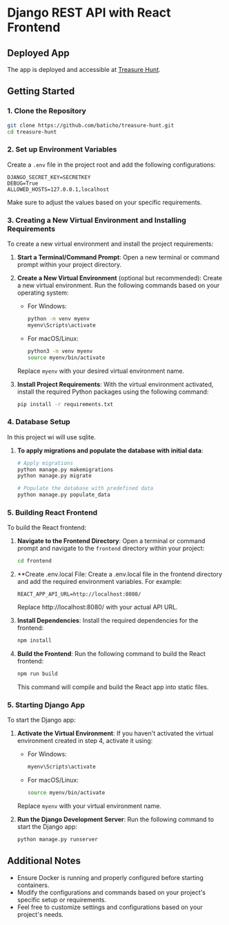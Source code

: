 
# Django REST API with React Frontend

## Deployed App

The app is deployed and accessible at [Treasure Hunt](https://treasure-hunt-bg-a449fa748856.herokuapp.com/).


## Getting Started

### 1. Clone the Repository

```bash
git clone https://github.com/baticho/treasure-hunt.git
cd treasure-hunt
```

### 2. Set up Environment Variables

Create a `.env` file in the project root and add the following configurations:

```plaintext
DJANGO_SECRET_KEY=SECRETKEY
DEBUG=True
ALLOWED_HOSTS=127.0.0.1,localhost
```

Make sure to adjust the values based on your specific requirements.

### 3. Creating a New Virtual Environment and Installing Requirements

To create a new virtual environment and install the project requirements:

1. **Start a Terminal/Command Prompt**:
   Open a new terminal or command prompt within your project directory.

2. **Create a New Virtual Environment** (optional but recommended):
   Create a new virtual environment. Run the following commands based on your operating system:

   - For Windows:
     ```bash
     python -m venv myenv
     myenv\Scripts\activate
     ```

   - For macOS/Linux:
     ```bash
     python3 -m venv myenv
     source myenv/bin/activate
     ```

   Replace `myenv` with your desired virtual environment name.

3. **Install Project Requirements**:
   With the virtual environment activated, install the required Python packages using the following command:

   ```bash
   pip install -r requirements.txt
   ```

### 4. Database Setup
   In this project wi will use sqlite.
1. **To apply migrations and populate the database with initial data**:
   ```bash
   # Apply migrations
   python manage.py makemigrations
   python manage.py migrate
   
   # Populate the database with predefined data
   python manage.py populate_data
   ```

### 5. Building React Frontend

To build the React frontend:

1. **Navigate to the Frontend Directory**:
   Open a terminal or command prompt and navigate to the `frontend` directory within your project:

   ```bash
   cd frontend
   ```

2. **Create .env.local File:
   Create a .env.local file in the frontend directory and add the required environment variables. For example:
   
   ```plaintext
   REACT_APP_API_URL=http://localhost:8080/
   ```
   Replace http://localhost:8080/ with your actual API URL.
   

3. **Install Dependencies**:
   Install the required dependencies for the frontend:
   
   ```bash
   npm install
   ```

4. **Build the Frontend**:
   Run the following command to build the React frontend:

   ```bash
   npm run build
   ```

   This command will compile and build the React app into static files.

### 5. Starting Django App

To start the Django app:

1. **Activate the Virtual Environment**:
   If you haven't activated the virtual environment created in step 4, activate it using:

   - For Windows:
     ```bash
     myenv\Scripts\activate
     ```

   - For macOS/Linux:
     ```bash
     source myenv/bin/activate
     ```

   Replace `myenv` with your virtual environment name.

2. **Run the Django Development Server**:
   Run the following command to start the Django app:

   ```bash
   python manage.py runserver
    ```

## Additional Notes

- Ensure Docker is running and properly configured before starting containers.
- Modify the configurations and commands based on your project's specific setup or requirements.
- Feel free to customize settings and configurations based on your project's needs.
